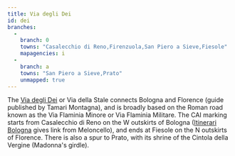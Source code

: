 ```yaml
---
title: Via degli Dei
id: dei
branches:
  -
    branch: 0
    towns: "Casalecchio di Reno,Firenzuola,San Piero a Sieve,Fiesole"
    mapagencies: i
  -
    branch: a
    towns: "San Piero a Sieve,Prato"
    unmapped: true
---
```


The [Via degli Dei][0] or Via della Stale connects Bologna and Florence (guide published by Tamari Montagna), and is broadly based on the Roman road known as the Via Flaminia Minore or Via Flaminia Militare. The CAI marking starts from Casalecchio di Reno on the W outskirts of Bologna ([Itinerari Bologna][1] gives link from Meloncello), and ends at Fiesole on the N outskirts of Florence. There is also a spur to Prato, with its shrine of the Cintola della Vergine (Madonna's girdle).

[0]: http://www.dabolognaafirenze.it/
[1]: http://www.itineraribologna.it/trekking/sanluca.htm
